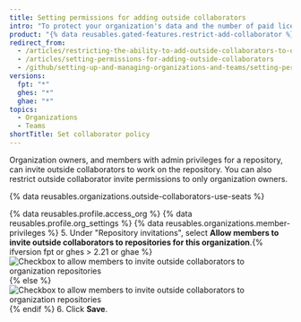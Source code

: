 ```yaml
---
title: Setting permissions for adding outside collaborators
intro: "To protect your organization's data and the number of paid licenses used in your organization, you can allow only owners to invite outside collaborators to organization repositories."
product: "{% data reusables.gated-features.restrict-add-collaborator %}"
redirect_from:
  - /articles/restricting-the-ability-to-add-outside-collaborators-to-organization-repositories/
  - /articles/setting-permissions-for-adding-outside-collaborators
  - /github/setting-up-and-managing-organizations-and-teams/setting-permissions-for-adding-outside-collaborators
versions:
  fpt: "*"
  ghes: "*"
  ghae: "*"
topics:
  - Organizations
  - Teams
shortTitle: Set collaborator policy
---
```


Organization owners, and members with admin privileges for a repository, can invite outside collaborators to work on the repository. You can also restrict outside collaborator invite permissions to only organization owners.

{% data reusables.organizations.outside-collaborators-use-seats %}

{% data reusables.profile.access_org %}
{% data reusables.profile.org_settings %}
{% data reusables.organizations.member-privileges %} 5. Under "Repository invitations", select **Allow members to invite outside collaborators to repositories for this organization**.{% ifversion fpt or ghes > 2.21 or ghae %}
![Checkbox to allow members to invite outside collaborators to organization repositories](/assets/images/help/organizations/repo-invitations-checkbox-updated.png){% else %}
![Checkbox to allow members to invite outside collaborators to organization repositories](/assets/images/help/organizations/repo-invitations-checkbox.png){% endif %} 6. Click **Save**.
